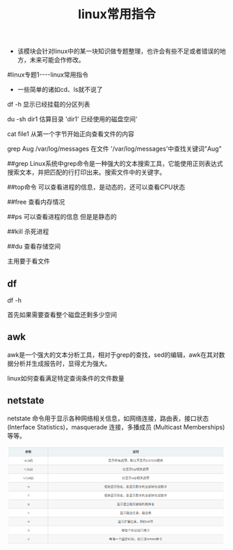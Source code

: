 ﻿---
layout: post
title:  "linux常用指令"
data: 星期四, 19. 三月 2020 02:26下午 
categories: linux
tags: 专题
---
* 该模块会针对linux中的某一块知识做专题整理，也许会有些不足或者错误的地方，未来可能会作修改。

#linux专题1----linux常用指令

* 一些简单的诸如cd、ls就不说了

df -h 显示已经挂载的分区列表 

du -sh dir1 估算目录 'dir1' 已经使用的磁盘空间' 

cat file1 从第一个字节开始正向查看文件的内容 

grep Aug /var/log/messages 在文件 '/var/log/messages'中查找关键词"Aug" 

##grep
Linux系统中grep命令是一种强大的文本搜索工具，它能使用正则表达式搜索文本，并把匹配的行打印出来。搜索文件中的关键字。

##top命令
可以查看进程的信息，是动态的，还可以查看CPU状态


##free
查看内存情况

##ps
可以查看进程的信息 但是是静态的

##kill
杀死进程

##du
查看存储空间

主用要于看文件

## df
df -h

首先如果需要查看整个磁盘还剩多少空间

## awk
awk是一个强大的文本分析工具，相对于grep的查找，sed的编辑，awk在其对数据分析并生成报告时，显得尤为强大。

linux如何查看满足特定查询条件的文件数量


##  netstate
netstate 命令用于显示各种网络相关信息，如网络连接，路由表，接口状态 (Interface Statistics)，masquerade 连接，多播成员 (Multicast Memberships) 等等。

![](imgs/20200327-094819.png)












































